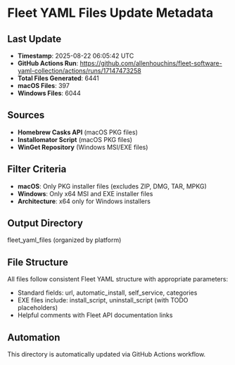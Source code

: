 # Fleet YAML Files Update Metadata

## Last Update
- **Timestamp**: 2025-08-22 06:05:42 UTC
- **GitHub Actions Run**: https://github.com/allenhouchins/fleet-software-yaml-collection/actions/runs/17147473258
- **Total Files Generated**: 6441
- **macOS Files**: 397
- **Windows Files**: 6044

## Sources
- **Homebrew Casks API** (macOS PKG files)
- **Installomator Script** (macOS PKG files)
- **WinGet Repository** (Windows MSI/EXE files)

## Filter Criteria
- **macOS**: Only PKG installer files (excludes ZIP, DMG, TAR, MPKG)
- **Windows**: Only x64 MSI and EXE installer files
- **Architecture**: x64 only for Windows installers

## Output Directory
fleet_yaml_files (organized by platform)

## File Structure
All files follow consistent Fleet YAML structure with appropriate parameters:
- Standard fields: url, automatic_install, self_service, categories
- EXE files include: install_script, uninstall_script (with TODO placeholders)
- Helpful comments with Fleet API documentation links

## Automation
This directory is automatically updated via GitHub Actions workflow.
